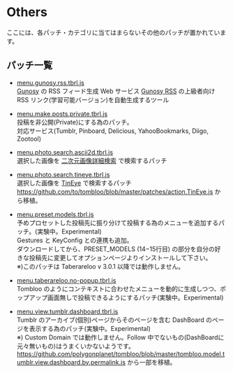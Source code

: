 # Others

ここには、各パッチ・カテゴリに当てはまらないその他のパッチが置かれています。

## パッチ一覧

* [menu.gunosy.rss.tbrl.js](https://raw.github.com/YungSang/patches-for-taberareloo/master/others/menu.gunosy.rss.tbrl.js)  
	[Gunosy](http://gunosy.com) の RSS フィード生成 Web サービス [Gunosy RSS](http://dai-shi.github.io/gunosy-rss/) の上級者向け RSS リンク(学習可能バージョン)を自動生成するツール

* [menu.make.posts.private.tbrl.js](https://raw.github.com/YungSang/patches-for-taberareloo/master/others/menu.make.posts.private.tbrl.js)  
	投稿を非公開(Private)にする為のパッチ。  
	対応サービス(Tumblr, Pinboard, Delicious, YahooBookmarks, Diigo, Zootool)

* [menu.photo.search.ascii2d.tbrl.js](https://raw.github.com/YungSang/patches-for-taberareloo/master/others/menu.photo.search.ascii2d.tbrl.js)  
	選択した画像を [二次元画像詳細検索](http://www.ascii2d.net/imagesearch) で検索するパッチ

* [menu.photo.search.tineye.tbrl.js](https://raw.github.com/YungSang/patches-for-taberareloo/master/others/menu.photo.search.tineye.tbrl.js)  
	選択した画像を [TinEye](http://www.tineye.com) で検索するパッチ
	https://github.com/to/tombloo/blob/master/patches/action.TinEye.js から移植。

* [menu.preset.models.tbrl.js](https://raw.github.com/YungSang/patches-for-taberareloo/master/others/menu.preset.models.tbrl.js)  
	予めプロセットした投稿先に振り分けて投稿する為のメニューを追加するパッチ。(実験中。Experimental)  
	Gestures と KeyConfig との連携も追加。  
	ダウンロードしてから、PRESET_MODELS (14−15行目) の部分を自分の好きな投稿先に変更してオプションページよりインストールして下さい。  
	※)このパッチは Taberareloo v 3.0.1 以降では動作しません。

* [menu.taberareloo.no-popup.tbrl.js](https://raw.github.com/YungSang/patches-for-taberareloo/master/others/menu.taberareloo.no-popup.tbrl.js)  
	Tombloo のようにコンテキストに合わせたメニューを動的に生成しつつ、ポップアップ画面無しで投稿できるようにするパッチ(実験中。Experimental)

* [menu.view.tumblr.dashboard.tbrl.js](https://raw.github.com/YungSang/patches-for-taberareloo/master/others/menu.view.tumblr.dashboard.tbrl.js)  
	Tumblr のアーカイブ(個別)ページからそのページを含む DashBoard のページを表示する為のパッチ(実験中。Experimental)  
	※) Custom Domain では動作しません。Follow 中でないもの(DashBoardに元々無いもの)はうまくいかないようです。  
	https://github.com/polygonplanet/tombloo/blob/master/tombloo.model.tumblr.view.dashboard.by.permalink.js から一部を移植。
